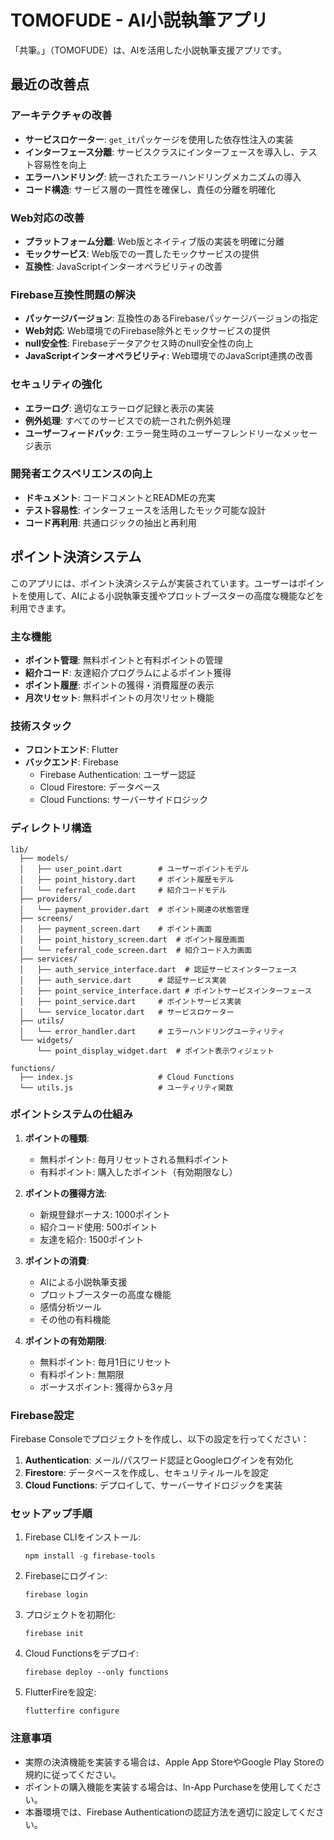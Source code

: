 # TOMOFUDE - AI小説執筆アプリ

「共筆。」（TOMOFUDE）は、AIを活用した小説執筆支援アプリです。

## 最近の改善点

### アーキテクチャの改善
- **サービスロケーター**: `get_it`パッケージを使用した依存性注入の実装
- **インターフェース分離**: サービスクラスにインターフェースを導入し、テスト容易性を向上
- **エラーハンドリング**: 統一されたエラーハンドリングメカニズムの導入
- **コード構造**: サービス層の一貫性を確保し、責任の分離を明確化

### Web対応の改善
- **プラットフォーム分離**: Web版とネイティブ版の実装を明確に分離
- **モックサービス**: Web版での一貫したモックサービスの提供
- **互換性**: JavaScriptインターオペラビリティの改善

### Firebase互換性問題の解決
- **パッケージバージョン**: 互換性のあるFirebaseパッケージバージョンの指定
- **Web対応**: Web環境でのFirebase除外とモックサービスの提供
- **null安全性**: Firebaseデータアクセス時のnull安全性の向上
- **JavaScriptインターオペラビリティ**: Web環境でのJavaScript連携の改善

### セキュリティの強化
- **エラーログ**: 適切なエラーログ記録と表示の実装
- **例外処理**: すべてのサービスでの統一された例外処理
- **ユーザーフィードバック**: エラー発生時のユーザーフレンドリーなメッセージ表示

### 開発者エクスペリエンスの向上
- **ドキュメント**: コードコメントとREADMEの充実
- **テスト容易性**: インターフェースを活用したモック可能な設計
- **コード再利用**: 共通ロジックの抽出と再利用

## ポイント決済システム

このアプリには、ポイント決済システムが実装されています。ユーザーはポイントを使用して、AIによる小説執筆支援やプロットブースターの高度な機能などを利用できます。

### 主な機能

- **ポイント管理**: 無料ポイントと有料ポイントの管理
- **紹介コード**: 友達紹介プログラムによるポイント獲得
- **ポイント履歴**: ポイントの獲得・消費履歴の表示
- **月次リセット**: 無料ポイントの月次リセット機能

### 技術スタック

- **フロントエンド**: Flutter
- **バックエンド**: Firebase
  - Firebase Authentication: ユーザー認証
  - Cloud Firestore: データベース
  - Cloud Functions: サーバーサイドロジック

### ディレクトリ構造

```
lib/
  ├── models/
  │   ├── user_point.dart        # ユーザーポイントモデル
  │   ├── point_history.dart     # ポイント履歴モデル
  │   └── referral_code.dart     # 紹介コードモデル
  ├── providers/
  │   └── payment_provider.dart  # ポイント関連の状態管理
  ├── screens/
  │   ├── payment_screen.dart    # ポイント画面
  │   ├── point_history_screen.dart  # ポイント履歴画面
  │   └── referral_code_screen.dart  # 紹介コード入力画面
  ├── services/
  │   ├── auth_service_interface.dart  # 認証サービスインターフェース
  │   ├── auth_service.dart      # 認証サービス実装
  │   ├── point_service_interface.dart # ポイントサービスインターフェース
  │   ├── point_service.dart     # ポイントサービス実装
  │   └── service_locator.dart   # サービスロケーター
  ├── utils/
  │   └── error_handler.dart     # エラーハンドリングユーティリティ
  └── widgets/
      └── point_display_widget.dart  # ポイント表示ウィジェット

functions/
  ├── index.js                   # Cloud Functions
  └── utils.js                   # ユーティリティ関数
```

### ポイントシステムの仕組み

1. **ポイントの種類**:
   - 無料ポイント: 毎月リセットされる無料ポイント
   - 有料ポイント: 購入したポイント（有効期限なし）

2. **ポイントの獲得方法**:
   - 新規登録ボーナス: 1000ポイント
   - 紹介コード使用: 500ポイント
   - 友達を紹介: 1500ポイント

3. **ポイントの消費**:
   - AIによる小説執筆支援
   - プロットブースターの高度な機能
   - 感情分析ツール
   - その他の有料機能

4. **ポイントの有効期限**:
   - 無料ポイント: 毎月1日にリセット
   - 有料ポイント: 無期限
   - ボーナスポイント: 獲得から3ヶ月

### Firebase設定

Firebase Consoleでプロジェクトを作成し、以下の設定を行ってください：

1. **Authentication**: メール/パスワード認証とGoogleログインを有効化
2. **Firestore**: データベースを作成し、セキュリティルールを設定
3. **Cloud Functions**: デプロイして、サーバーサイドロジックを実装

### セットアップ手順

1. Firebase CLIをインストール:
   ```
   npm install -g firebase-tools
   ```

2. Firebaseにログイン:
   ```
   firebase login
   ```

3. プロジェクトを初期化:
   ```
   firebase init
   ```

4. Cloud Functionsをデプロイ:
   ```
   firebase deploy --only functions
   ```

5. FlutterFireを設定:
   ```
   flutterfire configure
   ```

### 注意事項

- 実際の決済機能を実装する場合は、Apple App StoreやGoogle Play Storeの規約に従ってください。
- ポイントの購入機能を実装する場合は、In-App Purchaseを使用してください。
- 本番環境では、Firebase Authenticationの認証方法を適切に設定してください。
